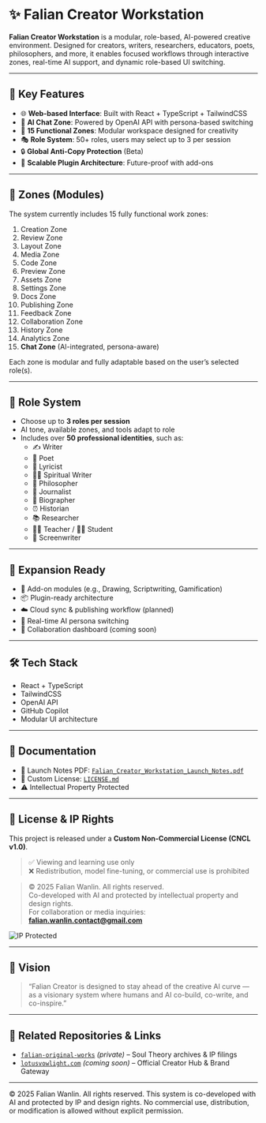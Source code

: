 # ✨ Falian Creator Workstation

**Falian Creator Workstation** is a modular, role-based, AI-powered creative environment. Designed for creators, writers, researchers, educators, poets, philosophers, and more, it enables focused workflows through interactive zones, real-time AI support, and dynamic role-based UI switching.

---

## 🔧 Key Features

- 🌐 **Web-based Interface**: Built with React + TypeScript + TailwindCSS
- 🧠 **AI Chat Zone**: Powered by OpenAI API with persona-based switching
- 🧹 **15 Functional Zones**: Modular workspace designed for creativity
- 🎭 **Role System**: 50+ roles, users may select up to 3 per session
- 🔒 **Global Anti-Copy Protection** (Beta)
- 🔄 **Scalable Plugin Architecture**: Future-proof with add-ons

---

## 📁 Zones (Modules)

The system currently includes 15 fully functional work zones:

1. Creation Zone
2. Review Zone
3. Layout Zone
4. Media Zone
5. Code Zone
6. Preview Zone
7. Assets Zone
8. Settings Zone
9. Docs Zone
10. Publishing Zone
11. Feedback Zone
12. Collaboration Zone
13. History Zone
14. Analytics Zone
15. **Chat Zone** (AI-integrated, persona-aware)

Each zone is modular and fully adaptable based on the user’s selected role(s).

---

## 👤 Role System

- Choose up to **3 roles per session**
- AI tone, available zones, and tools adapt to role
- Includes over **50 professional identities**, such as:
  - ✍️ Writer
  - 🌺 Poet
  - 🎼 Lyricist
  - 🧘‍♀️ Spiritual Writer
  - 🧠 Philosopher
  - 📰 Journalist
  - 👤 Biographer
  - ⏰ Historian
  - 📚 Researcher
  - 👨‍🏫 Teacher / 👩‍🎓 Student
  - 🎥 Screenwriter

---

## 🦮 Expansion Ready

- 🔧 Add-on modules (e.g., Drawing, Scriptwriting, Gamification)
- 📦 Plugin-ready architecture
- ☁️ Cloud sync & publishing workflow (planned)
- 🔀 Real-time AI persona switching
- 🤝 Collaboration dashboard (coming soon)

---

## 🛠️ Tech Stack

- React + TypeScript
- TailwindCSS
- OpenAI API
- GitHub Copilot
- Modular UI architecture

---

## 📄 Documentation

- 📘 Launch Notes PDF: [`Falian_Creator_Workstation_Launch_Notes.pdf`](./Falian_Creator_Workstation_Launch_Notes.pdf)
- 🔐 Custom License: [`LICENSE.md`](./LICENSE.md)
- ⚠️ Intellectual Property Protected

---

## 🔐 License & IP Rights

This project is released under a **Custom Non-Commercial License (CNCL v1.0)**.

> ✅ Viewing and learning use only  
> ❌ Redistribution, model fine-tuning, or commercial use is prohibited

> © 2025 Falian Wanlin. All rights reserved.  
> Co-developed with AI and protected by intellectual property and design rights.  
> For collaboration or media inquiries: **falian.wanlin.contact@gmail.com**

![IP Protected](https://user-images.githubusercontent.com/placeholder/ip-protection-badge.png)

---

## 📢 Vision

> “Falian Creator is designed to stay ahead of the creative AI curve —  
as a visionary system where humans and AI co-build, co-write, and co-inspire.”

---

## 🔗 Related Repositories & Links

- [`falian-original-works`](https://github.com/FalianWanlin/falian-original-works) *(private)* – Soul Theory archives & IP filings
- [`lotusvowlight.com`](https://www.lotusvowlight.com) *(coming soon)* – Official Creator Hub & Brand Gateway


---

© 2025 Falian Wanlin. All rights reserved. This system is co-developed with AI and protected by IP and design rights. No commercial use, distribution, or modification is allowed without explicit permission.

